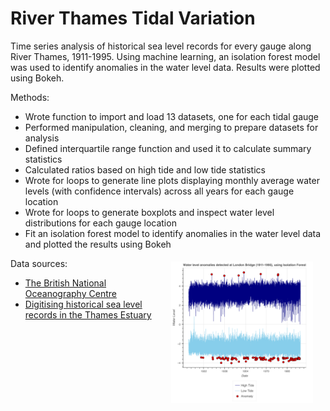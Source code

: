 # River Thames Tidal Variation

Time series analysis of historical sea level records for every gauge along River Thames, 1911-1995. Using machine learning, an isolation forest model was used to identify anomalies in the water level data. Results were plotted using Bokeh.


Methods:
- Wrote function to import and load 13 datasets, one for each tidal gauge
- Performed manipulation, cleaning, and merging to prepare datasets for analysis
- Defined interquartile range function and used it to calculate summary statistics
- Calculated ratios based on high tide and low tide statistics
- Wrote for loops to generate line plots displaying monthly average water levels (with confidence intervals) across all years for each gauge location 
- Wrote for loops to generate boxplots and inspect water level distributions for each gauge location
- Fit an isolation forest model to identify anomalies in the water level data and plotted the results using Bokeh

<p><img style="float: right ; margin: 5px 20px 5px 10px; width: 45%" src="https://github.com/MyreLab/thames-tidal-variation/blob/main/thames-tidal-anomalies.png?raw=true"></p>

Data sources:
- [The British National Oceanography Centre](https://www.bodc.ac.uk/data/published_data_library/catalogue/10.5285/b66afb2c-cd53-7de9-e053-6c86abc0d251)
- [Digitising historical sea level records in the Thames Estuary](https://doi.org/10.1038/s41597-022-01223-7)


